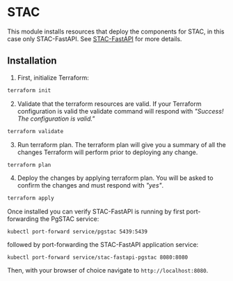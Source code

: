 # STAC

This module installs resources that deploy the components for STAC, in this case only STAC-FastAPI. See [STAC-FastAPI](https://stac-utils.github.io/stac-fastapi/) for more details.

## Installation

1. First, initialize Terraform:

```bash
terraform init
```

2. Validate that the terraform resources are valid. If your Terraform configuration is valid the validate command will respond with _"Success! The configuration is valid."_

```bash
terraform validate
```

3. Run terraform plan. The terraform plan will give you a summary of all the changes Terraform will perform prior to deploying any change.

```bash
terraform plan
```

4. Deploy the changes by applying terraform plan. You will be asked to confirm the changes and must respond with _"yes"_.

```bash
terraform apply
```

Once installed you can verify STAC-FastAPI is running by first port-forwarding the PgSTAC service:

`kubectl port-forward service/pgstac 5439:5439`

followed by port-forwarding the STAC-FastAPI application service:

`kubectl port-forward service/stac-fastapi-pgstac 8080:8080`


Then, with your browser of choice navigate to `http://localhost:8080`.